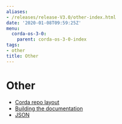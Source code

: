 ```yaml
---
aliases:
- /releases/release-V3.0/other-index.html
date: '2020-01-08T09:59:25Z'
menu:
  corda-os-3-0:
    parent: corda-os-3-0-index
tags:
- other
title: Other
---
```



# Other



* [Corda repo layout](corda-repo-layout.md)
* [Building the documentation](building-the-docs.md)
* [JSON](json.md)



